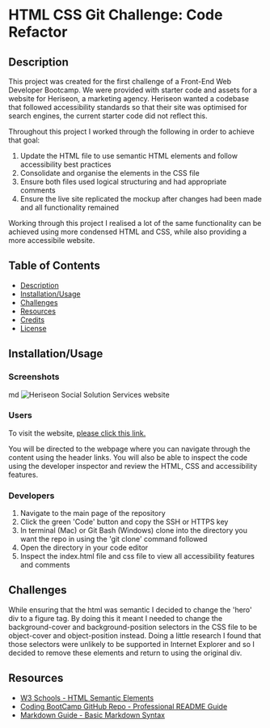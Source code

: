 # HTML CSS Git Challenge: Code Refactor

## Description

This project was created for the first challenge of a Front-End Web Developer Bootcamp. We were provided with starter code and assets for a website for Heriseon, a marketing agency. Heriseon wanted a codebase that followed accessibility standards so that their site was optimised for search engines, the current starter code did not reflect this.

Throughout this project I worked through the following in order to achieve that goal:

1. Update the HTML file to use semantic HTML elements and follow accessibility best practices
2. Consolidate and organise the elements in the CSS file
3. Ensure both files used logical structuring and had appropriate comments
4. Ensure the live site replicated the mockup after changes had been made and all functionality remained

Working through this project I realised a lot of the same functionality can be achieved using more condensed HTML and CSS, while also providing a more accessibile website.

## Table of Contents

- [Description](#description)
- [Installation/Usage](#installation/usage)
- [Challenges](#challenges)
- [Resources](#resources)
- [Credits](#credits)
- [License](#license)

## Installation/Usage

### Screenshots

md
    ![Heriseon Social Solution Services website](assets/images/screenshot.png)

### Users

To visit the website, [please click this link.](https://LINKGOESHERE.com)

You will be directed to the webpage where you can navigate through the content using the header links. You will also be able to inspect the code using the developer inspector and review the HTML, CSS and accessibility features.

### Developers

1. Navigate to the main page of the repository
2. Click the green 'Code' button and copy the SSH or HTTPS key
3. In terminal (Mac) or Git Bash (Windows) clone into the directory you want the repo in using the 'git clone' command followed 
4. Open the directory in your code editor
5. Inspect the index.html file and css file to view all accessibility features and comments

## Challenges

While ensuring that the html was semantic I decided to change the 'hero' div to a figure tag. By doing this it meant I needed to change the background-cover and background-position selectors in the CSS file to be object-cover and object-position instead. Doing a little research I found that those selectors were unlikely to be supported in Internet Explorer and so I decided to remove these elements and return to using the original div.

## Resources

- [W3 Schools - HTML Semantic Elements](https://www.w3schools.com/html/html5_semantic_elements.asp)
- [Coding BootCamp GitHub Repo - Professional README Guide](https://coding-boot-camp.github.io/full-stack/github/professional-readme-guide)
- [Markdown Guide - Basic Markdown Syntax](https://www.markdownguide.org/basic-syntax/)